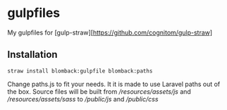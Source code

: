 # gulpfiles
My gulpfiles for [gulp-straw][https://github.com/cognitom/gulp-straw]

## Installation

	straw install blomback:gulpfile blomback:paths

Change paths.js to fit your needs. It it is made to use Laravel paths out of the box.
Source files will be built from _/resources/assets/js_ and _/resources/assets/sass_
to _/public/js_ and _/public/css_
